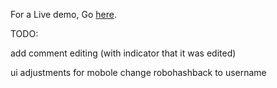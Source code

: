 For a Live demo, Go <a href="https://robo-blog.vercel.app/" target="_blank">here</a>.

TODO:

add comment editing (with indicator that it was edited)

ui adjustments for mobole
change robohashback to username
